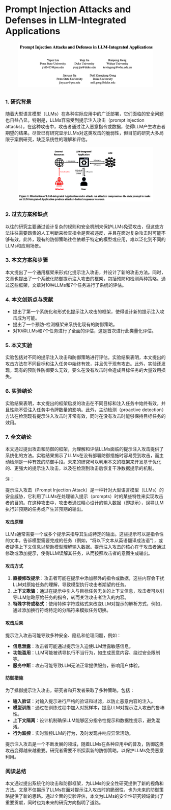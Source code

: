 # Prompt Injection Attacks and Defenses in LLM-Integrated Applications

<figure><img src="../.gitbook/assets/image (1) (1) (1) (1) (1) (1) (1) (1) (1) (1) (1) (1) (1) (1) (1) (1) (1) (1) (1) (1) (1) (1) (1) (1) (1) (1) (1) (1) (1) (1) (1) (1).png" alt=""><figcaption></figcaption></figure>

##

### 1. 研究背景

随着大型语言模型（LLMs）在各种实际应用中的广泛部署，它们面临的安全问题也日益凸显。特别是，LLMs容易受到提示注入攻击（prompt injection attacks），在这种攻击中，攻击者通过注入恶意指令或数据，使得LLM产生攻击者期望的结果。尽管已有研究显示LLMs对这类攻击的脆弱性，但目前的研究大多局限于案例研究，缺乏系统性的理解和评估。

<figure><img src="../.gitbook/assets/image (2) (1) (1) (1) (1) (1) (1) (1) (1) (1) (1) (1) (1) (1) (1) (1) (1) (1) (1) (1) (1) (1) (1) (1) (1) (1) (1) (1) (1) (1) (1) (1).png" alt=""><figcaption></figcaption></figure>

### 2. 过去方案和缺点

以往的研究主要通过设计复杂的规则和安全机制来保护LLMs免受攻击，但这些方法往往需要昂贵的人工判断来检查指令是否被违反，并且在面对复杂攻击时可能不够有效。此外，现有的防御策略往往依赖于特定的模型或应用，难以泛化到不同的LLMs和应用场景。

### 3. 本文方案和步骤

本文提出了一个通用框架来形式化提示注入攻击，并设计了新的攻击方法。同时，文章也提出了一个系统化防御提示注入攻击的框架，包括预防和检测两种策略。通过这些框架，文章对10种LLMs和7个任务进行了系统的评估。

### 4. 本文创新点与贡献

* 提出了第一个系统化和形式化提示注入攻击的框架，使得设计新的提示注入攻击成为可能。
* 提出了一个预防-检测框架来系统化现有的防御策略。
* 对10种LLMs和7个任务进行了全面的评估，这是首次进行此类量化评估。

### 5. 本文实验

实验包括对不同的提示注入攻击和防御策略进行评估。实验结果表明，本文提出的攻击方法在不同目标和注入任务中始终有效，并且优于现有攻击。此外，实验还发现，现有的预防性防御要么无效，要么在没有攻击时会造成目标任务的大量效用损失。

### 6. 实验结论

实验结果表明，本文提出的框架启发的攻击在不同目标和注入任务中始终有效，并且性能不受注入任务中令牌数量的影响。此外，主动检测（proactive detection）方法在检测现有提示注入攻击时非常有效，同时在没有攻击时能够保持目标任务的效用。

### 7. 全文结论

本文通过提出攻击和防御的框架，为理解和评估LLMs面临的提示注入攻击提供了系统化的方法。实验结果揭示了LLMs在没有部署防御措施时容易受到攻击，而主动检测是一种有效的防御手段。未来的研究可以利用本文的框架来开发基于优化的、更强大的提示注入攻击，以及在检测到攻击后恢复干净数据提示的机制。



注：

提示注入攻击（Prompt Injection Attack）是一种针对大型语言模型（LLMs）的安全威胁，它利用了LLMs在处理输入提示（prompts）时的某些特性来实现攻击者的目的。在这种攻击中，攻击者通过精心设计的输入数据（即提示），误导LLM执行非预期的任务或产生非预期的输出。

#### 攻击原理

LLMs通常需要一个或多个提示来指导其生成特定的输出。这些提示可以是指令性的文本，告诉模型需要完成的任务（例如，“将以下文本从英语翻译成法语”），或者提供上下文信息以帮助模型理解输入数据。提示注入攻击的核心在于攻击者通过修改或添加提示，使得LLM误解其任务，从而按照攻击者的意图生成输出。

#### 攻击方式

1. **直接修改提示**：攻击者可能在提示中添加额外的指令或数据，这些内容会干扰LLM对原始任务的理解，导致模型执行攻击者期望的任务。
2. **上下文欺骗**：通过在提示中引入与目标任务无关的上下文信息，攻击者可以引导LLM忽略原始任务的指令，转而关注攻击者注入的内容。
3. **特殊字符或格式**：使用特殊字符或格式来改变LLM对提示的解析方式，例如，通过添加换行符或特定的分隔符来模拟任务切换。

#### 攻击后果

提示注入攻击可能导致多种安全、隐私和伦理问题，例如：

* **信息泄露**：攻击者可能通过提示注入迫使LLM泄露敏感信息。
* **功能滥用**：LLM可能被诱导执行不当行为，如生成恶意内容、绕过安全限制等。
* **服务中断**：攻击可能导致LLM无法正常提供服务，影响用户体验。

#### 防御措施

为了抵御提示注入攻击，研究者和开发者采取了多种策略，包括：

* **输入验证**：对输入提示进行严格的验证和过滤，以防止恶意内容的注入。
* **模型训练**：通过在训练过程中加入对抗样本，提高LLM对提示注入攻击的鲁棒性。
* **上下文隔离**：设计机制确保LLM能够区分指令性提示和数据性提示，避免混淆。
* **行为监控**：实时监控LLM的行为，及时发现并响应异常活动。

提示注入攻击是一个不断发展的领域，随着LLMs在各种应用中的普及，防御这类攻击变得越来越重要。研究者需要不断探索新的防御策略，以保护LLMs免受恶意利用。





### 阅读总结

本文通过提出系统化的攻击和防御框架，为LLMs的安全性研究提供了新的视角和方法。文章不仅揭示了LLMs在面对提示注入攻击时的脆弱性，也为未来的防御策略提供了新的思路。通过全面的实验评估，本文为LLMs的安全性研究领域做出了重要贡献，同时也为未来的研究方向指明了道路。

